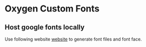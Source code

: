 # Oxygen Custom Fonts

## Host google fonts locally

Use following website [website] to generate font files and font face.

[website]: https://google-webfonts-helper.herokuapp.com/
